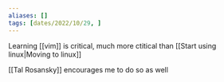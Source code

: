 ```yaml
---
aliases: []
tags: [dates/2022/10/29, ]
---
```

Learning [[vim]] is critical, much more ctitical than [[Start using linux|Moving to linux]]

[[Tal Rosansky]] encourages me to do so as well
